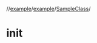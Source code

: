 //[example](../../index.md)/[example](../index.md)/[SampleClass](index.md)/[<init>](-init-.md)



# init  

